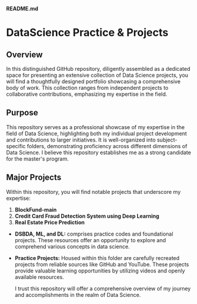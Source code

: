 **README.md**
# DataScience Practice & Projects

## Overview

In this distinguished GitHub repository, diligently assembled as a dedicated space for presenting an extensive collection of Data Science projects, you will find a thoughtfully designed portfolio showcasing a comprehensive body of work. This collection ranges from independent projects to collaborative contributions, emphasizing my expertise in the field.

## Purpose

This repository serves as a professional showcase of my expertise in the field of Data Science, highlighting both my individual project development and contributions to larger initiatives. It is well-organized into subject-specific folders, demonstrating proficiency across different dimensions of Data Science. I believe this repository establishes me as a strong candidate for the master's program.


## Major Projects

Within this repository, you will find notable projects that underscore my expertise:

1. **BlockFund-main**
2. **Credit Card Fraud Detection System using Deep Learning**
3. **Real Estate Price Prediction**


- **DSBDA, ML, and DL:** comprises practice codes and foundational projects. These resources offer an opportunity to explore and comprehend various concepts in data science.

- **Practice Projects:** Housed within this folder are carefully recreated projects from reliable sources like GitHub and YouTube. These projects provide valuable learning opportunities by utilizing videos and openly available resources.
  
    
  I trust this repository will offer a comprehensive overview of my journey and accomplishments in the realm of Data Science.
  
